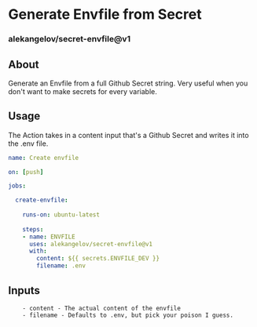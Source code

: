 # Generate Envfile from Secret
### alekangelov/secret-envfile@v1

## About

Generate an Envfile from a full Github Secret string.
Very useful when you don't want to make secrets for every variable.

## Usage

The Action takes in a content input that's a Github Secret and
writes it into the .env file.

```yml
name: Create envfile

on: [push]

jobs:

  create-envfile:
 
    runs-on: ubuntu-latest
 
    steps:
    - name: ENVFILE
      uses: alekangelov/secret-envfile@v1
      with:
        content: ${{ secrets.ENVFILE_DEV }}
        filename: .env
```

## Inputs
```
    - content - The actual content of the envfile
    - filename - Defaults to .env, but pick your poison I guess.
```